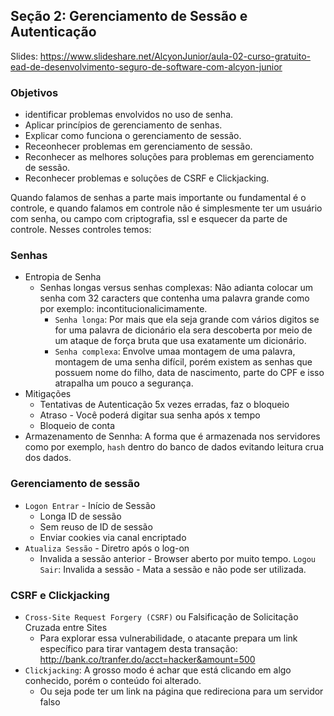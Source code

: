## Seção 2: Gerenciamento de Sessão e Autenticação

Slides: https://www.slideshare.net/AlcyonJunior/aula-02-curso-gratuito-ead-de-desenvolvimento-seguro-de-software-com-alcyon-junior

### Objetivos

- identificar problemas envolvidos no uso de senha.
- Aplicar princípios de gerenciamento de senhas.
- Explicar como funciona o gerenciamento de sessão.
- Receonhecer problemas em gerenciamento de sessão.
- Reconhecer as melhores soluções para problemas em gerenciamento de sessão.
- Reconhecer problemas e soluções de CSRF e Clickjacking.

Quando falamos de senhas a parte mais importante ou fundamental é o controle, e quando falamos em controle não é simplesmente ter um usuário com senha, ou campo com criptografia, ssl e esquecer da parte de controle. Nesses controles temos:

### Senhas

- Entropia de Senha
  - Senhas longas versus senhas complexas: Não adianta colocar um senha com 32 caracters que contenha uma palavra grande como por exemplo: incontitucionalicimamente.
    - `Senha longa`: Por mais que ela seja grande com vários digitos se for uma palavra de dicionário ela sera descoberta por meio de um ataque de força bruta que usa exatamente um dicionário.
    - `Senha complexa`: Envolve umaa montagem de uma palavra, montagem de uma senha difícil, porém existem as senhas que possuem nome do filho, data de nascimento, parte do CPF e isso atrapalha um pouco a segurança.
- Mitigações
    - Tentativas de Autenticação 5x vezes erradas, faz o bloqueio
    - Atraso - Você poderá digitar sua senha após x tempo
    - Bloqueio de conta
- Armazenamento de Sennha: A forma que é armazenada nos servidores como por exemplo, `hash` dentro do banco de dados evitando leitura crua dos dados.

### Gerenciamento de sessão

- `Logon Entrar` - Início de Sessão
    - Longa ID de sessão
    - Sem reuso de ID de sessão
    - Enviar cookies via canal encriptado
- `Atualiza Sessão` - Diretro após o log-on
  - Invalida a sessão anterior - Browser aberto por muito tempo.
`Logou Sair`: Invalida a sessão - Mata a sessão e não pode ser utilizada.

### CSRF e Clickjacking
- `Cross-Site Request Forgery (CSRF)` ou Falsificação de Solicitação Cruzada entre Sites
  - Para explorar essa vulnerabilidade, o atacante prepara um link específico para tirar vantagem desta transação: http://bank.co/tranfer.do/acct=hacker&amount=500
- `Clickjacking`: A grosso modo é achar que está clicando em algo conhecido, porém o conteúdo foi alterado.
    - Ou seja pode ter um link na página que redireciona para um servidor falso 
